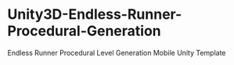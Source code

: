 # Unity3D-Endless-Runner-Procedural-Generation
 Endless Runner Procedural Level Generation Mobile Unity Template
